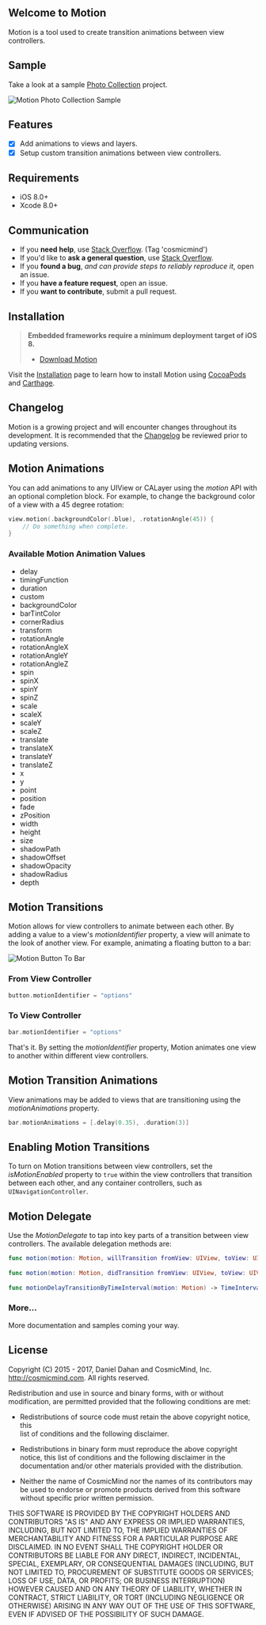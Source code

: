 ## Welcome to Motion

Motion is a tool used to create transition animations between view controllers. 

## Sample

Take a look at a sample [Photo Collection](https://github.com/CosmicMind/Samples/tree/master/Motion/PhotoCollection) project.

![Motion Photo Collection Sample](http://www.cosmicmind.com/motion/cosmicmind_motion_sample.gif)

## Features

- [x] Add animations to views and layers.
- [x] Setup custom transition animations between view controllers.

## Requirements

* iOS 8.0+
* Xcode 8.0+

## Communication

- If you **need help**, use [Stack Overflow](http://stackoverflow.com/questions/tagged/cosmicmind). (Tag 'cosmicmind')
- If you'd like to **ask a general question**, use [Stack Overflow](http://stackoverflow.com/questions/tagged/cosmicmind).
- If you **found a bug**, _and can provide steps to reliably reproduce it_, open an issue.
- If you **have a feature request**, open an issue.
- If you **want to contribute**, submit a pull request.

## Installation

> **Embedded frameworks require a minimum deployment target of iOS 8.**
> - [Download Motion](https://github.com/CosmicMind/Motion/archive/master.zip)

Visit the [Installation](https://github.com/CosmicMind/Motion/wiki/Installation) page to learn how to install Motion using [CocoaPods](http://cocoapods.org) and [Carthage](https://github.com/Carthage/Carthage).

## Changelog

Motion is a growing project and will encounter changes throughout its development. It is recommended that the [Changelog](https://github.com/CosmicMind/Motion/wiki/Changelog) be reviewed prior to updating versions.

## Motion Animations

You can add animations to any UIView or CALayer using the *motion* API with an optional completion block. For example, to change the background color of a view with a 45 degree rotation:

```swift
view.motion(.backgroundColor(.blue), .rotationAngle(45)) {
    // Do something when complete.
}
``` 

### Available Motion Animation Values

- delay
- timingFunction
- duration
- custom
- backgroundColor
- barTintColor
- cornerRadius
- transform
- rotationAngle
- rotationAngleX
- rotationAngleY
- rotationAngleZ
- spin
- spinX
- spinY
- spinZ
- scale
- scaleX
- scaleY
- scaleZ
- translate
- translateX
- translateY
- translateZ
- x
- y
- point
- position
- fade
- zPosition
- width
- height
- size
- shadowPath
- shadowOffset
- shadowOpacity
- shadowRadius
- depth

## Motion Transitions

Motion allows for view controllers to animate between each other. By adding a value to a view's *motionIdentifier* property, a view will animate to the look of another view. For example, animating a floating button to a bar:

![Motion Button To Bar](http://www.cosmicmind.com/motion/cosmicmind_motion_button_to_bar.gif)

### From View Controller

```swift
button.motionIdentifier = "options"
```

### To View Controller

```swift
bar.motionIdentifier = "options"
```

That's it. By setting the *motionIdentifier* property, Motion animates one view to another within different view controllers.

## Motion Transition Animations

View animations may be added to views that are transitioning using the *motionAnimations* property.

```swift
bar.motionAnimations = [.delay(0.35), .duration(3)]
```

## Enabling Motion Transitions

To turn on Motion transitions between view controllers, set the *isMotionEnabled* property to `true` within the view controllers that transition between each other, and any container controllers, such as `UINavigationController`.

## Motion Delegate

Use the *MotionDelegate* to tap into key parts of a transition between view controllers. The available delegation methods are: 

```swift
func motion(motion: Motion, willTransition fromView: UIView, toView: UIView)
    
func motion(motion: Motion, didTransition fromView: UIView, toView: UIView)
    
func motionDelayTransitionByTimeInterval(motion: Motion) -> TimeInterval
```

### More...

More documentation and samples coming your way. 

## License

Copyright (C) 2015 - 2017, Daniel Dahan and CosmicMind, Inc. <http://cosmicmind.com>. All rights reserved.

Redistribution and use in source and binary forms, with or without modification, are permitted provided that the following conditions are met:

*   Redistributions of source code must retain the above copyright notice, this     
    list of conditions and the following disclaimer.

*   Redistributions in binary form must reproduce the above copyright notice,
    this list of conditions and the following disclaimer in the documentation
    and/or other materials provided with the distribution.

*   Neither the name of CosmicMind nor the names of its
    contributors may be used to endorse or promote products derived from
    this software without specific prior written permission.

THIS SOFTWARE IS PROVIDED BY THE COPYRIGHT HOLDERS AND CONTRIBUTORS "AS IS" AND ANY EXPRESS OR IMPLIED WARRANTIES, INCLUDING, BUT NOT LIMITED TO, THE IMPLIED WARRANTIES OF MERCHANTABILITY AND FITNESS FOR A PARTICULAR PURPOSE ARE DISCLAIMED. IN NO EVENT SHALL THE COPYRIGHT HOLDER OR CONTRIBUTORS BE LIABLE FOR ANY DIRECT, INDIRECT, INCIDENTAL, SPECIAL, EXEMPLARY, OR CONSEQUENTIAL DAMAGES (INCLUDING, BUT NOT LIMITED TO, PROCUREMENT OF SUBSTITUTE GOODS OR SERVICES; LOSS OF USE, DATA, OR PROFITS; OR BUSINESS INTERRUPTION) HOWEVER CAUSED AND ON ANY THEORY OF LIABILITY, WHETHER IN CONTRACT, STRICT LIABILITY, OR TORT (INCLUDING NEGLIGENCE OR OTHERWISE) ARISING IN ANY WAY OUT OF THE USE OF THIS SOFTWARE, EVEN IF ADVISED OF THE POSSIBILITY OF SUCH DAMAGE.
